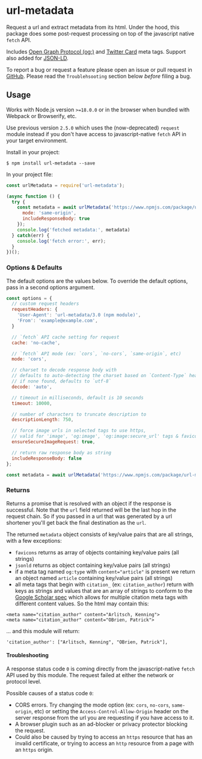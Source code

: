 # url-metadata

Request a url and extract metadata from its html. Under the hood, this package does some post-request processing on top of the javascript native `fetch` API.

Includes [Open Graph Protocol (og:)](http://ogp.me/) and [Twitter Card](https://developer.twitter.com/en/docs/twitter-for-websites/cards/overview/markup) meta tags. Support also added for [JSON-LD](https://moz.com/blog/json-ld-for-beginners).

To report a bug or request a feature please open an issue or pull request in [GitHub](https://github.com/laurengarcia/url-metadata). Please read the `Troublehsooting` section below *before* filing a bug.


## Usage
Works with Node.js version `>=18.0.0` or in the browser when bundled with Webpack or Browserify, etc.

Use previous version `2.5.0` which uses the (now-deprecated) `request` module instead if you don't have access to javascript-native `fetch` API in your target environment.

Install in your project:
```
$ npm install url-metadata --save
```

In your project file:
```javascript
const urlMetadata = require('url-metadata');

(async function () {
  try {
    const metadata = await urlMetadata('https://www.npmjs.com/package/url-metadata', {
      mode: 'same-origin',
      includeResponseBody: true
    });
    console.log('fetched metadata:', metadata)
  } catch(err) {
    console.log('fetch error:', err);
  }
})();
```

### Options & Defaults
The default options are the values below. To override the default options, pass in a second options argument.
```javascript
const options = {
  // custom request headers
  requestHeaders: {
    'User-Agent': 'url-metadata/3.0 (npm module)',
    'From': 'example@example.com',
  }

  // `fetch` API cache setting for request
  cache: 'no-cache',

  // `fetch` API mode (ex: `cors`, `no-cors`, `same-origin`, etc)
  mode: 'cors',

  // charset to decode response body with
  // defaults to auto-detecting the charset based on `Content-Type` header or meta tag
  // if none found, defaults to `utf-8`
  decode: 'auto',

  // timeout in milliseconds, default is 10 seconds
  timeout: 10000,

  // number of characters to truncate description to
  descriptionLength: 750,

  // force image urls in selected tags to use https,
  // valid for 'image', 'og:image', 'og:image:secure_url' tags & favicons with full paths
  ensureSecureImageRequest: true,

  // return raw response body as string
  includeResponseBody: false
};

const metadata = await urlMetadata('https://www.npmjs.com/package/url-metadata', options);
```

### Returns
Returns a promise that is resolved with an object if the response is successful. Note that the `url` field returned will be the last hop in the request chain. So if you passed in a url that was generated by a url shortener you'll get back the final destination as the `url`.

The returned `metadata` object consists of key/value pairs that are all strings, with a few exceptions:
- `favicons` returns as array of objects containing key/value pairs (all strings)
- `jsonld` returns as object containing key/value pairs (all strings)
- if a meta tag named `og:type` with `content="article"` is present we return an object named `article` containing key/value pairs (all strings)
- all meta tags that begin with `citation_` (ex: `citation_author`) return with keys as strings and values that are an array of strings to conform to the [Google Scholar spec](https://www.google.com/intl/en/scholar/inclusion.html#indexing) which allows for multiple citation meta tags with different content values. So the html may contain this:
```
<meta name="citation_author" content="Arlitsch, Kenning">
<meta name="citation_author" content="OBrien, Patrick">
```
... and this module will return:
```
'citation_author': ["Arlitsch, Kenning", "OBrien, Patrick"],
```

#### Troubleshooting

A response status code `0` is coming directly from the javascript-native `fetch` API used by this module. The request failed at either the network or protocol level.

Possible causes of a status code `0`:

- CORS errors. Try changing the mode option (ex: `cors`, `no-cors`, `same-origin`, etc) or setting the `Access-Control-Allow-Origin` header on the server response from the url you are requesting if you have access to it.
- A browser plugin such as an ad-blocker or privacy protector blocking the request.
- Could also be caused by trying to access an `https` resource that has an invalid certificate, or trying to access an `http` resource from a page with an `https` origin.
